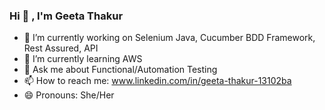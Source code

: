 ### Hi 👋 , I'm Geeta Thakur


- 🔭 I’m currently working on Selenium Java, Cucumber BDD Framework, Rest Assured, API
- 🌱 I’m currently learning AWS
- 💬 Ask me about Functional/Automation Testing
- 📫 How to reach me: www.linkedin.com/in/geeta-thakur-13102ba
- 😄 Pronouns: She/Her
